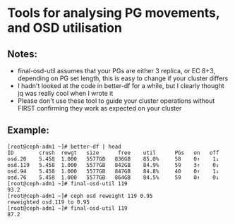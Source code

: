 # Tools for analysing PG movements, and OSD utilisation

## Notes:

* final-osd-util assumes that your PGs are either 3 replica, or EC 8+3, depending on PG set length, this is easy to change if your cluster differs
* I hadn't looked at the code in better-df for a while, but I clearly thought jq was really cool when I wrote it
* Please don't use these tool to guide your cluster operations without FIRST confirming they work as expected on your cluster

## Example:

~~~~
[root@ceph-adm1 ~]# better-df | head
ID        crush  rewgt   size      free    util      PGs   on   off
osd.20    5.458  1.000   5577GB   836GB    85.0%     58    0↑    1↓
osd.119   5.458  1.000   5577GB   842GB    84.9%     59    3↑    0↓
osd.94    5.458  1.000   5577GB   847GB    84.8%     40    0↑    1↓
osd.76    5.458  1.000   5577GB   864GB    84.5%     59    0↑    0↓
[root@ceph-adm1 ~]# final-osd-util 119
93.2
[root@ceph-adm1 ~]# ceph osd reweight 119 0.95
reweighted osd.119 to 0.95
[root@ceph-adm1 ~]# final-osd-util 119
87.2
~~~~
